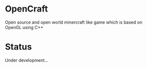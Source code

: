 # OpenCraft
Open source and open world minercraft like game which is based on OpenGL using C++

# Status
Under development...
